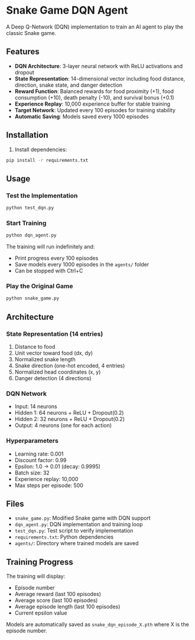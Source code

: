 # Snake Game DQN Agent

A Deep Q-Network (DQN) implementation to train an AI agent to play the classic Snake game.

## Features

- **DQN Architecture**: 3-layer neural network with ReLU activations and dropout
- **State Representation**: 14-dimensional vector including food distance, direction, snake state, and danger detection
- **Reward Function**: Balanced rewards for food proximity (+1), food consumption (+10), death penalty (-10), and survival bonus (+0.1)
- **Experience Replay**: 10,000 experience buffer for stable training
- **Target Network**: Updated every 100 episodes for training stability
- **Automatic Saving**: Models saved every 1000 episodes

## Installation

1. Install dependencies:
```bash
pip install -r requirements.txt
```

## Usage

### Test the Implementation
```bash
python test_dqn.py
```

### Start Training
```bash
python dqn_agent.py
```

The training will run indefinitely and:
- Print progress every 100 episodes
- Save models every 1000 episodes in the `agents/` folder
- Can be stopped with Ctrl+C

### Play the Original Game
```bash
python snake_game.py
```

## Architecture

### State Representation (14 entries)
1. Distance to food
2. Unit vector toward food (dx, dy)
3. Normalized snake length
4. Snake direction (one-hot encoded, 4 entries)
5. Normalized head coordinates (x, y)
6. Danger detection (4 directions)

### DQN Network
- Input: 14 neurons
- Hidden 1: 64 neurons + ReLU + Dropout(0.2)
- Hidden 2: 32 neurons + ReLU + Dropout(0.2)
- Output: 4 neurons (one for each action)

### Hyperparameters
- Learning rate: 0.001
- Discount factor: 0.99
- Epsilon: 1.0 → 0.01 (decay: 0.9995)
- Batch size: 32
- Experience replay: 10,000
- Max steps per episode: 500

## Files

- `snake_game.py`: Modified Snake game with DQN support
- `dqn_agent.py`: DQN implementation and training loop
- `test_dqn.py`: Test script to verify implementation
- `requirements.txt`: Python dependencies
- `agents/`: Directory where trained models are saved

## Training Progress

The training will display:
- Episode number
- Average reward (last 100 episodes)
- Average score (last 100 episodes)
- Average episode length (last 100 episodes)
- Current epsilon value

Models are automatically saved as `snake_dqn_episode_X.pth` where X is the episode number.
